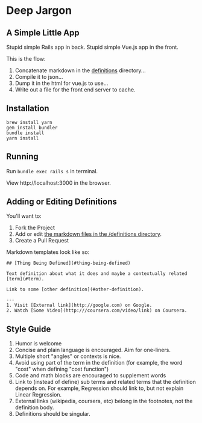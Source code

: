 # Deep Jargon

## A Simple Little App

Stupid simple Rails app in back.
Stupid simple Vue.js app in the front.

This is the flow:

1. Concatenate markdown in the [definitions](https://github.com/sudara/deepjargon/tree/master/definitions) directory...
2. Compile it to json...
3. Dump it in the html for vue.js to use...
4. Write out a file for the front end server to cache.

## Installation

```
brew install yarn
gem install bundler
bundle install
yarn install
```

## Running

Run `bundle exec rails s` in terminal.

View http://localhost:3000 in the browser.


## Adding or Editing Definitions

You'll want to:

1) Fork the Project
2) Add or edit [the markdown files in the /definitions directory](https://github.com/sudara/deepjargon/tree/master/definitions).
3) Create a Pull Request

Markdown templates look like so:

```
## [Thing Being Defined](#thing-being-defined)

Text definition about what it does and maybe a contextually related [term](#term).

Link to some [other definition](#other-definition).

---
1. Visit [External link](http://google.com) on Google.
2. Watch [Some Video](http:///coursera.com/video/link) on Coursera.
```

## Style Guide

1. Humor is welcome
2. Concise and plain language is encouraged. Aim for one-liners.
3. Multiple short "angles" or contexts is nice.
4. Avoid using part of the term in the definition (for example, the word "cost" when defining "cost function")
5. Code and math blocks are encouraged to supplement words
6. Link to (instead of define) sub terms and related terms that the definition depends on. For example, Regression should link to, but not explain Linear Regression.
7. External links (wikipedia, coursera, etc) belong in the footnotes, not the definition body.
8. Definitions should be singular.
